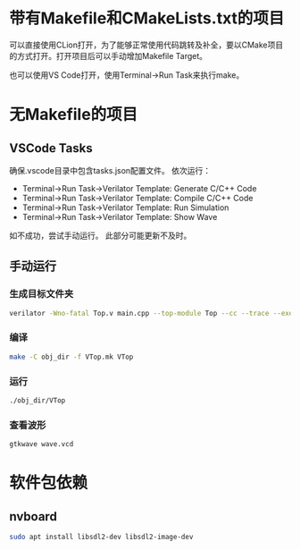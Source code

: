 # 带有Makefile和CMakeLists.txt的项目
可以直接使用CLion打开，为了能够正常使用代码跳转及补全，要以CMake项目的方式打开。打开项目后可以手动增加Makefile Target。

也可以使用VS Code打开，使用Terminal->Run Task来执行make。

# 无Makefile的项目
## VSCode Tasks
确保.vscode目录中包含tasks.json配置文件。
依次运行：
- Terminal->Run Task->Verilator Template: Generate C/C++ Code
- Terminal->Run Task->Verilator Template: Compile C/C++ Code
- Terminal->Run Task->Verilator Template: Run Simulation
- Terminal->Run Task->Verilator Template: Show Wave

如不成功，尝试手动运行。
此部分可能更新不及时。
## 手动运行
### 生成目标文件夹
```bash
verilator -Wno-fatal Top.v main.cpp --top-module Top --cc --trace --exe
```
### 编译
```bash
make -C obj_dir -f VTop.mk VTop
```
### 运行
```bash
./obj_dir/VTop
```
### 查看波形
```bash
gtkwave wave.vcd
```

# 软件包依赖
## nvboard
```bash
sudo apt install libsdl2-dev libsdl2-image-dev
```